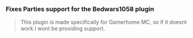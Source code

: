 ### Fixes Parties support for the Bedwars1058 plugin

> This plugin is made specifically for Gamerhome MC, so if it doesnt work I wont be providing support.